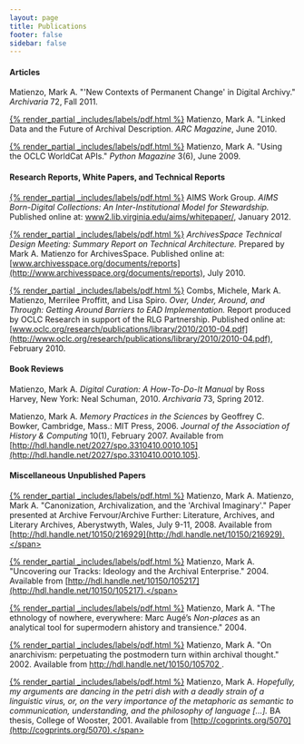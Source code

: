 ```yaml
---
layout: page
title: Publications
footer: false
sidebar: false
---
```


#### Articles

Matienzo, Mark A. "'New Contexts of Permanent Change' in Digital Archivy." *Archivaria* 72, Fall 2011.

[{% render_partial _includes/labels/pdf.html %}](publications/2010/2010-Jun-LinkedData.pdf) Matienzo, Mark A. "Linked Data and the Future of Archival Description. *ARC Magazine*, June 2010.

[{% render_partial _includes/labels/pdf.html %}](publications/2009/2009-Jun-WorldCatAPI.pdf) Matienzo, Mark A. "Using the OCLC WorldCat APIs." *Python Magazine* 3(6), June 2009.

#### Research Reports, White Papers, and Technical Reports

[{% render_partial _includes/labels/pdf.html %}](publications/2012/2012-Jan-AIMS-WhitePaper.pdf) AIMS Work Group. *AIMS Born-Digital Collections: An Inter-Institutional Model for Stewardship.* Published online at: [www2.lib.virginia.edu/aims/whitepaper/](http://www2.lib.virginia.edu/aims/whitepaper/), January 2012. 

[{% render_partial _includes/labels/pdf.html %}](publications/2010/2010-Jul-ArchivesSpace-TechArchReport.pdf) *ArchivesSpace Technical Design Meeting: Summary Report on Technical Architecture.* Prepared by Mark A. Matienzo for ArchivesSpace. Published online at: [www.archivesspace.org/documents/reports](http://www.archivesspace.org/documents/reports), July 2010.

[{% render_partial _includes/labels/pdf.html %}](publications/2010/2010-Feb-EAD-Barriers.pdf) Combs, Michele, Mark A. Matienzo, Merrilee Proffitt, and Lisa Spiro. *Over, Under, Around, and Through: Getting Around Barriers to EAD Implementation.* Report produced by OCLC Research in support of the RLG Partnership. Published online at: [www.oclc.org/research/publications/library/2010/2010-04.pdf](http://www.oclc.org/research/publications/library/2010/2010-04.pdf), February 2010.

#### Book Reviews

Matienzo, Mark A. *Digital Curation: A How-To-Do-It Manual* by Ross Harvey, New York: Neal Schuman, 2010. *Archivaria* 73, Spring 2012.

Matienzo, Mark A. *Memory Practices in the Sciences* by Geoffrey C. Bowker, Cambridge, Mass.: MIT Press, 2006. *Journal of the Association of History &amp; Computing* 10(1), February 2007. Available from [http://hdl.handle.net/2027/spo.3310410.0010.105](http://hdl.handle.net/2027/spo.3310410.0010.105).


#### <span class="unpublished">Miscellaneous Unpublished Papers</span>

<span class="unpublished">[{% render_partial _includes/labels/pdf.html %}](publications/2008/2008-ArchiveFervourCanonization.pdf) Matienzo, Mark A. Matienzo, Mark A. "Canonization, Archivalization, and the 'Archival Imaginary'." Paper presented at Archive Fervour/Archive Further: Literature, Archives, and Literary Archives, Aberystwyth, Wales, July 9-11, 2008. Available from [http://hdl.handle.net/10150/216929](http://hdl.handle.net/10150/216929).</span>

<span class="unpublished">[{% render_partial _includes/labels/pdf.html %}](publications/2004/2004-UncoveringOurTracks.pdf) Matienzo, Mark A. "Uncovering our Tracks: Ideology and the Archival Enterprise." 2004. Available from [http://hdl.handle.net/10150/105217](http://hdl.handle.net/10150/105217).</span>

<span class="unpublished">[{% render_partial _includes/labels/pdf.html %}](publications/2004/2004-EthnologyOfNowhere.pdf) Matienzo, Mark A. "The ethnology of nowhere, everywhere: Marc Augé’s *Non-places* as an analytical tool for supermodern ahistory and transience." 2004.</span>

<span class="unpublished">[{% render_partial _includes/labels/pdf.html %}](publications/2002/2002-OnAnarchivism.pdf) Matienzo, Mark A. "On anarchivism: perpetuating the postmodern turn within archival thought." 2002. Available from [http://hdl.handle.net/10150/105702 ](http://hdl.handle.net/10150/105702).</span>

<span class="unpublished">[{% render_partial _includes/labels/pdf.html %}](publications/2001/2001-Thesis.pdf) Matienzo, Mark A. *Hopefully, my arguments are dancing in the petri dish with a deadly strain of a linguistic virus, or, on the very importance of the metaphoric as semantic to communication, understanding, and the philosophy of language [...].* BA thesis, College of Wooster, 2001. Available from [http://cogprints.org/5070](http://cogprints.org/5070).</span>